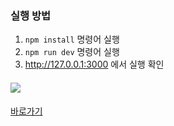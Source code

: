 ### 실행 방법

1. `npm install` 명령어 실행
2. `npm run dev` 명령어 실행
3. http://127.0.0.1:3000 에서 실행 확인




#### <img src="https://img.shields.io/badge/Storybook-FF4785?style=for-the-badge&logo=Storybook&logoColor=white"> 

[바로가기](https://our-bbang.github.io/ggumtle_frontend/)
